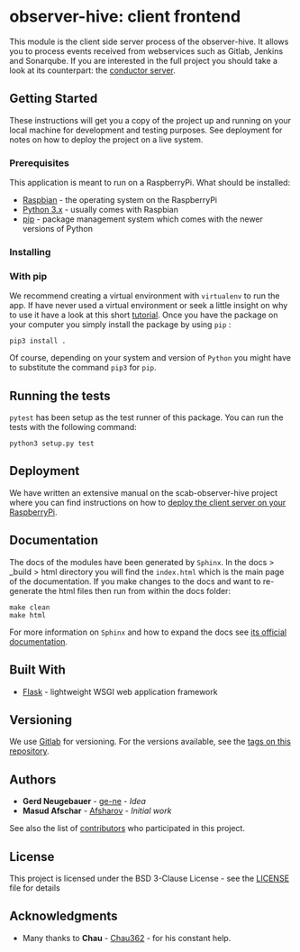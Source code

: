 # observer-hive: client frontend

This module is the client side server process of the observer-hive. It allows you to process events received
from webservices such as Gitlab, Jenkins and Sonarqube. If you are interested in the full project you should
take a look at its counterpart: the [conductor server](https://iteragit.iteratec.de/observer-hive/scab-oberserver-hive).

## Getting Started

These instructions will get you a copy of the project up and running on your local machine for development and testing purposes. See deployment for notes on how to deploy the project on a live system.

### Prerequisites

This application is meant to run on a RaspberryPi. What should be installed:

* [Raspbian](https://www.raspberrypi.org/downloads/raspbian/) - the operating system on the RaspberryPi
* [Python 3.x](https://www.python.org) - usually comes with Raspbian
* [pip]() - package management system which comes with the newer versions of Python

### Installing

### With pip

We recommend creating a virtual environment with `virtualenv` to run the app. If have never used a 
virtual environment or seek a little insight on why to use it have a look at this short 
[tutorial](http://www.pythonforbeginners.com/basics/how-to-use-python-virtualenv/).
Once you have the package on your computer you simply install the package by using `pip` :

```
pip3 install .
```

Of course, depending on your system and version of `Python` you might have to substitute the command 
`pip3` for `pip`.

## Running the tests

`pytest` has been setup as the test runner of this package. You can run the tests with the following command:

```
python3 setup.py test
```

## Deployment

We have written an extensive manual on the scab-observer-hive project where you can find instructions
on how to [deploy the client server on your RaspberryPi](). 

## Documentation

The docs of the modules have been generated by `Sphinx`. In the docs > _build > html directory you will find the
`index.html` which is the main page of the documentation. If you make changes to the docs and want to re-generate
the html files then run from within the docs folder:

```
make clean
make html
```

For more information on `Sphinx` and how to expand the docs see 
[its official documentation](http://www.sphinx-doc.org/en/master/).

## Built With

* [Flask](http://flask.pocoo.org/) - lightweight WSGI web application framework

## Versioning

We use [Gitlab](https://gitlab.com/) for versioning. For the versions available, see the [tags on this repository](https://iteragit.iteratec.de/observer-hive/client-frontend.git). 

## Authors

* **Gerd Neugebauer** - [ge-ne](https://github.com/ge-ne) - *Idea*
* **Masud Afschar** - [Afsharov](https://github.com/Afsharov) - *Initial work*

See also the list of [contributors](https://github.com/Afsharov/observer-frontend/graphs/contributors) who participated in this project.

## License

This project is licensed under the BSD 3-Clause License - see the [LICENSE](LICENSE) file for details

## Acknowledgments

* Many thanks to **Chau** - [Chau362](https://github.com/Chau362) - for his constant help.